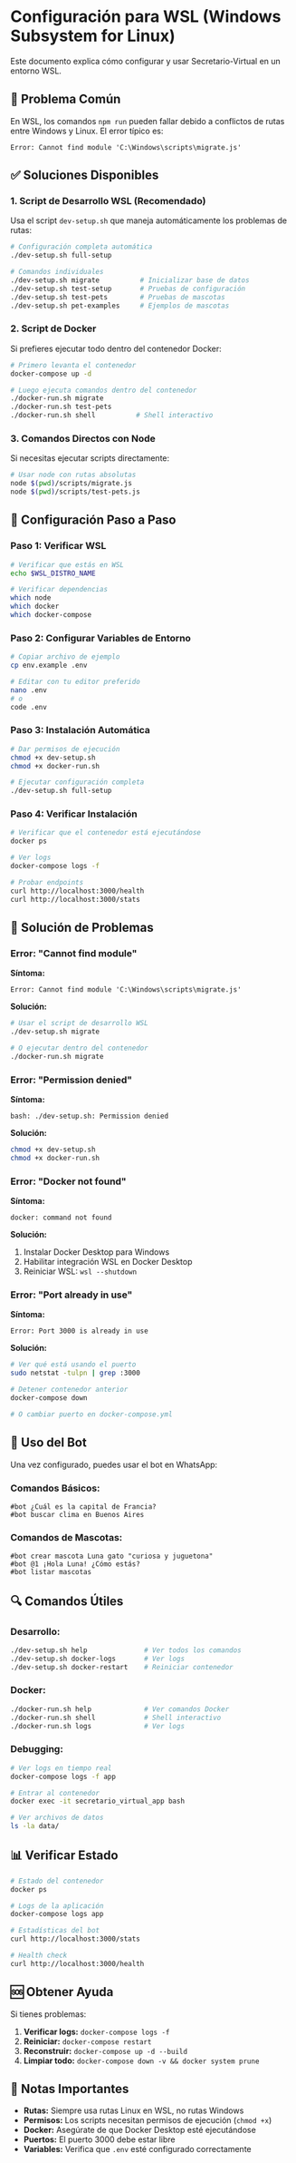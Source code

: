 # Configuración para WSL (Windows Subsystem for Linux)

Este documento explica cómo configurar y usar Secretario-Virtual en un entorno WSL.

## 🚨 Problema Común

En WSL, los comandos `npm run` pueden fallar debido a conflictos de rutas entre Windows y Linux. El error típico es:

```
Error: Cannot find module 'C:\Windows\scripts\migrate.js'
```

## ✅ Soluciones Disponibles

### 1. Script de Desarrollo WSL (Recomendado)

Usa el script `dev-setup.sh` que maneja automáticamente los problemas de rutas:

```bash
# Configuración completa automática
./dev-setup.sh full-setup

# Comandos individuales
./dev-setup.sh migrate          # Inicializar base de datos
./dev-setup.sh test-setup       # Pruebas de configuración
./dev-setup.sh test-pets        # Pruebas de mascotas
./dev-setup.sh pet-examples     # Ejemplos de mascotas
```

### 2. Script de Docker

Si prefieres ejecutar todo dentro del contenedor Docker:

```bash
# Primero levanta el contenedor
docker-compose up -d

# Luego ejecuta comandos dentro del contenedor
./docker-run.sh migrate
./docker-run.sh test-pets
./docker-run.sh shell          # Shell interactivo
```

### 3. Comandos Directos con Node

Si necesitas ejecutar scripts directamente:

```bash
# Usar node con rutas absolutas
node $(pwd)/scripts/migrate.js
node $(pwd)/scripts/test-pets.js
```

## 🔧 Configuración Paso a Paso

### Paso 1: Verificar WSL

```bash
# Verificar que estás en WSL
echo $WSL_DISTRO_NAME

# Verificar dependencias
which node
which docker
which docker-compose
```

### Paso 2: Configurar Variables de Entorno

```bash
# Copiar archivo de ejemplo
cp env.example .env

# Editar con tu editor preferido
nano .env
# o
code .env
```

### Paso 3: Instalación Automática

```bash
# Dar permisos de ejecución
chmod +x dev-setup.sh
chmod +x docker-run.sh

# Ejecutar configuración completa
./dev-setup.sh full-setup
```

### Paso 4: Verificar Instalación

```bash
# Verificar que el contenedor está ejecutándose
docker ps

# Ver logs
docker-compose logs -f

# Probar endpoints
curl http://localhost:3000/health
curl http://localhost:3000/stats
```

## 🐛 Solución de Problemas

### Error: "Cannot find module"

**Síntoma:**
```
Error: Cannot find module 'C:\Windows\scripts\migrate.js'
```

**Solución:**
```bash
# Usar el script de desarrollo WSL
./dev-setup.sh migrate

# O ejecutar dentro del contenedor
./docker-run.sh migrate
```

### Error: "Permission denied"

**Síntoma:**
```
bash: ./dev-setup.sh: Permission denied
```

**Solución:**
```bash
chmod +x dev-setup.sh
chmod +x docker-run.sh
```

### Error: "Docker not found"

**Síntoma:**
```
docker: command not found
```

**Solución:**
1. Instalar Docker Desktop para Windows
2. Habilitar integración WSL en Docker Desktop
3. Reiniciar WSL: `wsl --shutdown`

### Error: "Port already in use"

**Síntoma:**
```
Error: Port 3000 is already in use
```

**Solución:**
```bash
# Ver qué está usando el puerto
sudo netstat -tulpn | grep :3000

# Detener contenedor anterior
docker-compose down

# O cambiar puerto en docker-compose.yml
```

## 📱 Uso del Bot

Una vez configurado, puedes usar el bot en WhatsApp:

### Comandos Básicos:
```
#bot ¿Cuál es la capital de Francia?
#bot buscar clima en Buenos Aires
```

### Comandos de Mascotas:
```
#bot crear mascota Luna gato "curiosa y juguetona"
#bot @1 ¡Hola Luna! ¿Cómo estás?
#bot listar mascotas
```

## 🔍 Comandos Útiles

### Desarrollo:
```bash
./dev-setup.sh help              # Ver todos los comandos
./dev-setup.sh docker-logs       # Ver logs
./dev-setup.sh docker-restart    # Reiniciar contenedor
```

### Docker:
```bash
./docker-run.sh help             # Ver comandos Docker
./docker-run.sh shell            # Shell interactivo
./docker-run.sh logs             # Ver logs
```

### Debugging:
```bash
# Ver logs en tiempo real
docker-compose logs -f app

# Entrar al contenedor
docker exec -it secretario_virtual_app bash

# Ver archivos de datos
ls -la data/
```

## 📊 Verificar Estado

```bash
# Estado del contenedor
docker ps

# Logs de la aplicación
docker-compose logs app

# Estadísticas del bot
curl http://localhost:3000/stats

# Health check
curl http://localhost:3000/health
```

## 🆘 Obtener Ayuda

Si tienes problemas:

1. **Verificar logs:** `docker-compose logs -f`
2. **Reiniciar:** `docker-compose restart`
3. **Reconstruir:** `docker-compose up -d --build`
4. **Limpiar todo:** `docker-compose down -v && docker system prune`

## 📝 Notas Importantes

- **Rutas:** Siempre usa rutas Linux en WSL, no rutas Windows
- **Permisos:** Los scripts necesitan permisos de ejecución (`chmod +x`)
- **Docker:** Asegúrate de que Docker Desktop esté ejecutándose
- **Puertos:** El puerto 3000 debe estar libre
- **Variables:** Verifica que `.env` esté configurado correctamente 